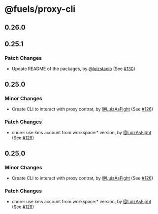 # @fuels/proxy-cli

## 0.26.0

## 0.25.1

### Patch Changes

- Update README of the packages, by [@luizstacio](https://github.com/luizstacio) (See [#130](https://github.com/FuelLabs/fuels-npm-packs/pull/130))

## 0.25.0

### Minor Changes

- Create CLI to interact with proxy contrat, by [@LuizAsFight](https://github.com/LuizAsFight) (See [#126](https://github.com/FuelLabs/fuels-npm-packs/pull/126))

### Patch Changes

- chore: use kms account from workspace:\* version, by [@LuizAsFight](https://github.com/LuizAsFight) (See [#129](https://github.com/FuelLabs/fuels-npm-packs/pull/129))

## 0.25.0

### Minor Changes

- Create CLI to interact with proxy contrat, by [@LuizAsFight](https://github.com/LuizAsFight) (See [#126](https://github.com/FuelLabs/fuels-npm-packs/pull/126))

### Patch Changes

- chore: use kms account from workspace:\* version, by [@LuizAsFight](https://github.com/LuizAsFight) (See [#129](https://github.com/FuelLabs/fuels-npm-packs/pull/129))
